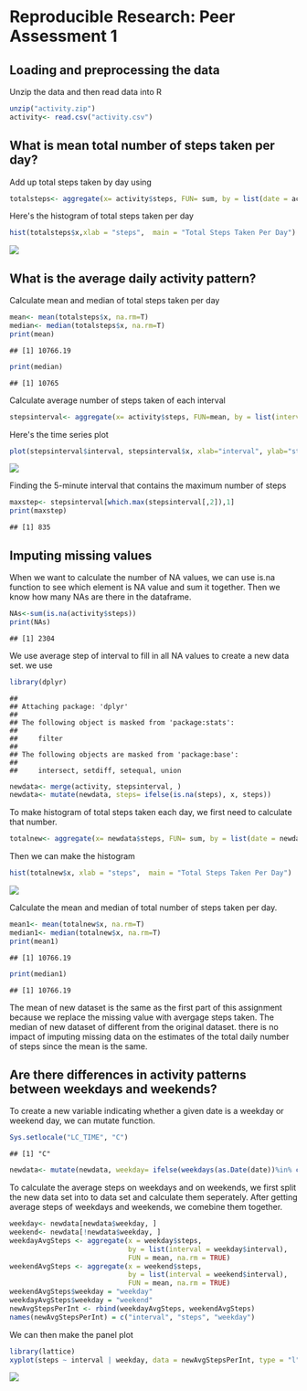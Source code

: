 # Reproducible Research: Peer Assessment 1


## Loading and preprocessing the data

Unzip the data and then read data into R


```r
unzip("activity.zip")
activity<- read.csv("activity.csv")
```


## What is mean total number of steps taken per day?

Add up total steps taken by day using


```r
totalsteps<- aggregate(x= activity$steps, FUN= sum, by = list(date = activity$date))
```

Here's the histogram of total steps taken per day

```r
hist(totalsteps$x,xlab = "steps",  main = "Total Steps Taken Per Day")
```

![](PA1_template_files/figure-html/unnamed-chunk-3-1.png) 

## What is the average daily activity pattern?

Calculate mean and median of total steps taken per day

```r
mean<- mean(totalsteps$x, na.rm=T)
median<- median(totalsteps$x, na.rm=T)
print(mean)
```

```
## [1] 10766.19
```

```r
print(median)
```

```
## [1] 10765
```

Calculate average number of steps taken of each interval


```r
stepsinterval<- aggregate(x= activity$steps, FUN=mean, by = list(interval=activity$interval), na.rm=T)
```

Here's the time series plot

```r
plot(stepsinterval$interval, stepsinterval$x, xlab="interval", ylab="steps", type = "l")
```

![](PA1_template_files/figure-html/unnamed-chunk-6-1.png) 

Finding the 5-minute interval that contains the maximum number of steps

```r
maxstep<- stepsinterval[which.max(stepsinterval[,2]),1]
print(maxstep)
```

```
## [1] 835
```


## Imputing missing values

When we want to calculate the number of NA values, we can use is.na function to see which element is NA value and sum it together. Then we know how many NAs are there in the dataframe.


```r
NAs<-sum(is.na(activity$steps))
print(NAs)
```

```
## [1] 2304
```

We use average step of interval to fill in all NA values to create a new data set. we use


```r
library(dplyr)
```

```
## 
## Attaching package: 'dplyr'
## 
## The following object is masked from 'package:stats':
## 
##     filter
## 
## The following objects are masked from 'package:base':
## 
##     intersect, setdiff, setequal, union
```

```r
newdata<- merge(activity, stepsinterval, )
newdata<- mutate(newdata, steps= ifelse(is.na(steps), x, steps))
```

To make histogram of total steps taken each day, we first need to calculate that number.


```r
totalnew<- aggregate(x= newdata$steps, FUN= sum, by = list(date = newdata$date))
```

Then we can make the histogram

```r
hist(totalnew$x, xlab = "steps",  main = "Total Steps Taken Per Day")
```

![](PA1_template_files/figure-html/unnamed-chunk-11-1.png) 

Calculate the mean and median of total number of steps taken per day.


```r
mean1<- mean(totalnew$x, na.rm=T)
median1<- median(totalnew$x, na.rm=T)
print(mean1)
```

```
## [1] 10766.19
```

```r
print(median1)
```

```
## [1] 10766.19
```

The mean of new dataset is the same as the first part of this assignment because we replace the missing value with avergage steps taken. The median of new dataset of different from the original dataset. there is no impact of imputing missing data on the estimates of the total daily number of steps since the mean is the same.

## Are there differences in activity patterns between weekdays and weekends?

To create a new variable indicating whether a given date is a weekday or weekend day, we can mutate function.


```r
Sys.setlocale("LC_TIME", "C")
```

```
## [1] "C"
```

```r
newdata<- mutate(newdata, weekday= ifelse(weekdays(as.Date(date))%in% c("Sunday", "Saturday"), FALSE, TRUE))
```

To calculate the average steps on weekdays and on weekends, we first split the  new data set into to data set and calculate them seperately. After getting average steps of weekdays and weekends, we comebine them together.


```r
weekday<- newdata[newdata$weekday, ]
weekend<- newdata[!newdata$weekday, ]
weekdayAvgSteps <- aggregate(x = weekday$steps,
                             by = list(interval = weekday$interval),
                             FUN = mean, na.rm = TRUE)
weekendAvgSteps <- aggregate(x = weekend$steps,
                             by = list(interval = weekend$interval),
                             FUN = mean, na.rm = TRUE)
weekendAvgSteps$weekday = "weekday"
weekdayAvgSteps$weekday = "weekend"
newAvgStepsPerInt <- rbind(weekdayAvgSteps, weekendAvgSteps)
names(newAvgStepsPerInt) = c("interval", "steps", "weekday")
```

We can then make the panel plot

```r
library(lattice)
xyplot(steps ~ interval | weekday, data = newAvgStepsPerInt, type = "l", xlab = "Interval", ylab = "Number of Steps", layout = c(1, 2))
```

![](PA1_template_files/figure-html/unnamed-chunk-15-1.png) 

